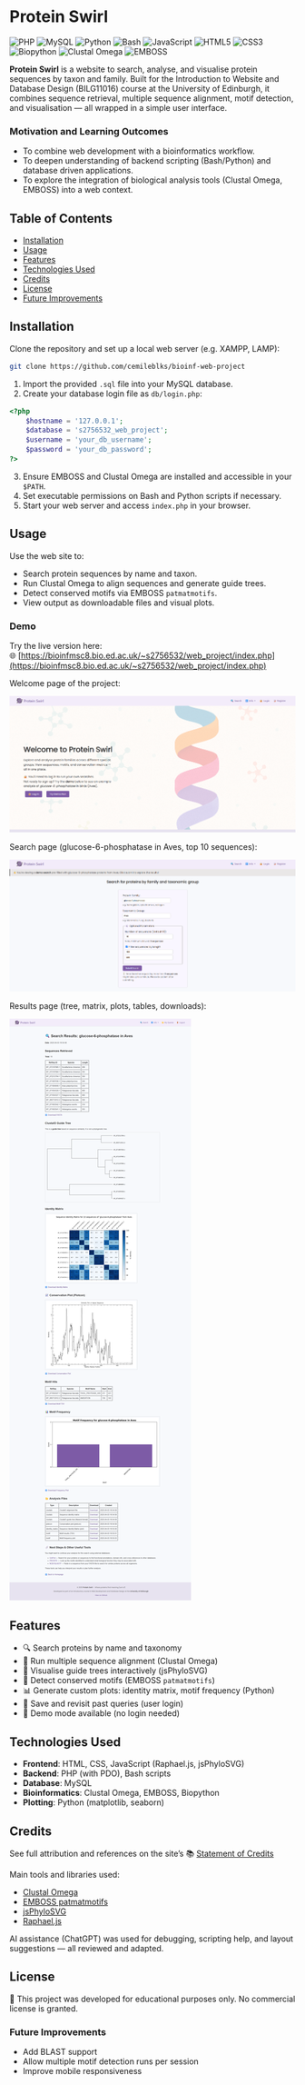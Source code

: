 # Protein Swirl
![PHP](https://img.shields.io/badge/PHP-777BB4?style=flat-square&logo=php&logoColor=white) ![MySQL](https://img.shields.io/badge/MySQL-4479A1?style=flat-square&logo=mysql&logoColor=white) ![Python](https://img.shields.io/badge/Python-3776AB?style=flat-square&logo=python&logoColor=white) ![Bash](https://img.shields.io/badge/Bash-4EAA25?style=flat-square&logo=gnubash&logoColor=white) ![JavaScript](https://img.shields.io/badge/JavaScript-F7DF1E?style=flat-square&logo=javascript&logoColor=black) ![HTML5](https://img.shields.io/badge/HTML5-E34F26?style=flat-square&logo=html5&logoColor=white) ![CSS3](https://img.shields.io/badge/CSS3-1572B6?style=flat-square&logo=css3&logoColor=white) ![Biopython](https://img.shields.io/badge/Biopython-FFC107?style=flat-square&logo=python&logoColor=black) ![Clustal Omega](https://img.shields.io/badge/Clustal--Omega-003366?style=flat-square&logo=data:image/svg+xml;base64,PHN2ZyB3aWR0aD0nMTYnIGhlaWdodD0nMTYnIHhtbG5zPSdodHRwOi8vd3d3LnczLm9yZy8yMDAwL3N2Zyc+PHJlY3Qgd2lkdGg9JzE2JyBoZWlnaHQ9JzE2JyBmaWxsPScjMDAzMzY2Jy8+PC9zdmc+) ![EMBOSS](https://img.shields.io/badge/EMBOSS-006666?style=flat-square&logo=data:image/svg+xml;base64,PHN2ZyBoZWlnaHQ9IjE2IiB3aWR0aD0iMTYiIHhtbG5zPSJodHRwOi8vd3d3LnczLm9yZy8yMDAwL3N2ZyI+PHJlY3Qgd2lkdGg9IjE2IiBoZWlnaHQ9IjE2IiBmaWxsPSIjMDA2NjY2Ii8+PC9zdmc+) 

**Protein Swirl** is a website to search, analyse, and visualise protein sequences by taxon and family. Built for the Introduction to Website and Database Design (BILG11016) course at the University of Edinburgh, it combines sequence retrieval, multiple sequence alignment, motif detection, and visualisation — all wrapped in a simple user interface.

### Motivation and Learning Outcomes
- To combine web development with a bioinformatics workflow.
- To deepen understanding of backend scripting (Bash/Python) and database driven applications.
- To explore the integration of biological analysis tools (Clustal Omega, EMBOSS) into a web context.

## Table of Contents
- [Installation](#installation)
- [Usage](#usage)
- [Features](#features)
- [Technologies Used](#technologies-used)
- [Credits](#credits)
- [License](#license)
- [Future Improvements](#future-improvements)

## Installation
Clone the repository and set up a local web server (e.g. XAMPP, LAMP):
```bash
git clone https://github.com/cemileblks/bioinf-web-project
```
 1. Import the provided `.sql` file into your MySQL database.
 2. Create your database login file as `db/login.php`:
```php
<?php
	$hostname = '127.0.0.1';
	$database = 's2756532_web_project';
	$username = 'your_db_username';
	$password = 'your_db_password';
?>
```
 3. Ensure EMBOSS and Clustal Omega are installed and accessible in your `$PATH`.
 4. Set executable permissions on Bash and Python scripts if necessary.
 5. Start your web server and access `index.php` in your browser.

## Usage
Use the web site to:
-   Search protein sequences by name and taxon.
-   Run Clustal Omega to align sequences and generate guide trees.
-   Detect conserved motifs via EMBOSS `patmatmotifs`.
-   View output as downloadable files and visual plots.

### Demo
Try the live version here:  
🌐  [https://bioinfmsc8.bio.ed.ac.uk/~s2756532/web_project/index.php](https://bioinfmsc8.bio.ed.ac.uk/~s2756532/web_project/index.php)

Welcome page of the project:

![Homepage](./assets/images/homepage.png)

Search page (glucose-6-phosphatase in Aves, top 10 sequences):

![Search Page](./assets/images/search_page.png)

Results page (tree, matrix, plots, tables, downloads): 

![Search Results](./assets/images/results_page.png)

## Features
-   🔍 Search proteins by name and taxonomy
-   🧬 Run multiple sequence alignment (Clustal Omega)
-   🌳 Visualise guide trees interactively (jsPhyloSVG)
-   🎯  Detect conserved motifs (EMBOSS `patmatmotifs`)
-   📊 Generate custom plots: identity matrix, motif frequency (Python)
-   💾 Save and revisit past queries (user login)
-   🧪 Demo mode available (no login needed)

## Technologies Used

-   **Frontend**: HTML, CSS, JavaScript (Raphael.js, jsPhyloSVG)
-   **Backend**: PHP (with PDO), Bash scripts
-   **Database**: MySQL
-   **Bioinformatics**: Clustal Omega, EMBOSS, Biopython
-   **Plotting**: Python (matplotlib, seaborn)

## Credits
See full attribution and references on the site’s 📚 [Statement of Credits](https://bioinfmsc8.bio.ed.ac.uk/~s2756532/web_project/credits.php)

Main tools and libraries used:
-   [Clustal Omega](http://www.clustal.org/omega/README)
-   [EMBOSS patmatmotifs](https://emboss.bioinformatics.nl/cgi-bin/emboss/help/patmatmotifs)
-   [jsPhyloSVG](https://github.com/guyleonard/jsPhyloSVG)
-   [Raphael.js](https://dmitrybaranovskiy.github.io/raphael/)

AI assistance (ChatGPT) was used for debugging, scripting help, and layout suggestions — all reviewed and adapted.

## License

🧾 This project was developed for educational purposes only. No commercial license is granted.

### Future Improvements
-   Add BLAST support
-   Allow multiple motif detection runs per session
-   Improve mobile responsiveness
